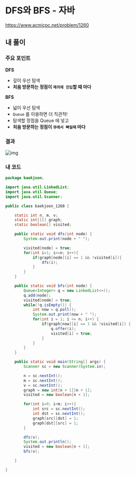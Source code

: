 # **DFS와 BFS - 자바**

https://www.acmicpc.net/problem/1260

## **내 풀이**

### **주요 포인트**

**DFS**

- 깊이 우선 탐색
- **처음 방문하는 정점이 `재귀에 진입`할 때 마다**

**BFS**

- 넓이 우선 탐색
- `Queue` 를 이용하면 더 직관적!
- 탐색할 정점을 Queue 에 넣고
- **처음 방문하는 정점이 `큐에서 빠질때` 마다**

### **결과**

![img](https://postfiles.pstatic.net/MjAyNTA4MzFfMjg0/MDAxNzU2NjM1MDc1MDA2.XqkzdJj7MVDxd4JaZ1b_nBjqr96Hb9szneBDvRDaGcEg.ZaxWjz_NrHiwJ0PA6MXKF2R3li6YBP_z7fCXhJG_bmsg.PNG/image.png?type=w773)

### **내 코드**

```java
package baekjoon;

import java.util.LinkedList;
import java.util.Queue;
import java.util.Scanner;

public class baekjoon_1260 {

    static int n, m, v;
    static int[][] graph;
    static boolean[] visited;

    public static void dfs(int node) {
        System.out.print(node + " ");

        visited[node] = true;
        for(int i=1; i<=n; i++){
            if(graph[node][i] == 1 && !visited[i]){
                dfs(i);
            }
        }
    }

    public static void bfs(int node) {
        Queue<Integer> q = new LinkedList<>();
        q.add(node);
        visited[node] = true;
        while(!q.isEmpty()) {
            int now = q.poll();
            System.out.print(now + " ");
            for(int i = 1; i <= n; i++) {
                if(graph[now][i] == 1 && !visited[i]) {
                    q.offer(i);
                    visited[i] = true;
                }
            }
        }
    }

    public static void main(String[] args) {
        Scanner sc = new Scanner(System.in);

        n = sc.nextInt();
        m = sc.nextInt();
        v = sc.nextInt();
        graph = new int[n + 1][n + 1];
        visited = new boolean[n + 1];

        for(int i=0; i<m; i++){
            int src = sc.nextInt();
            int dst = sc.nextInt();
            graph[src][dst] = 1;
            graph[dst][src] = 1;
        }

        dfs(v);
        System.out.println();
        visited = new boolean[n + 1];
        bfs(v);

    }

}

```

### 